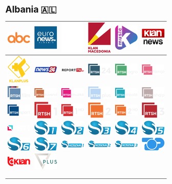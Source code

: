 # Albania 🇦🇱

| ![abc] | ![euronews-albania] | ![klan-kosova] | ![klan-macedonia] | ![klan-music] | ![klan-news] |
|:---:|:---:|:---:|:---:|:---:|:---:|
| ![klanplus] | ![news24] | ![report-tv-hd] | ![rtsh-24] | ![rtsh-agro] | ![rtsh-femije] |
| ![rtsh-film] | ![rtsh-kuvend] | ![rtsh-muzike] | ![rtsh-plus] | ![rtsh-shkolle] | ![rtsh-shqip] |
| ![rtsh-sport] | ![rtsh1] | ![rtsh1-hd] | ![rtsh2] | ![rtsh2-hd] | ![rtsh3] |
| ![scan-tv] | ![supersport-1] | ![supersport-2] | ![supersport-3] | ![supersport-4] | ![supersport-5] |
| ![supersport-6] | ![supersport-7] | ![supersport-kosova-1] | ![supersport-kosova-2] | ![supersport-kosova-3] | ![top-channel] |
| ![tv-klan] | ![vizion-plus] | ![space] | ![space] | ![space] | ![space] |
| ![space] | ![space] | ![space] | ![space] | ![space] | ![space] |


[abc]:abc-al.png
[euronews-albania]:euronews-albania-al.png
[klan-kosova]:klan-kosova-al.png
[klan-macedonia]:klan-macedonia-al.png
[klan-music]:klan-music-al.png
[klan-news]:klan-news-al.png
[klanplus]:klanplus-al.png
[news24]:news24-al.png
[report-tv-hd]:report-tv-hd-al.png
[rtsh-24]:rtsh-24-al.png
[rtsh-agro]:rtsh-agro-al.png
[rtsh-femije]:rtsh-femije-al.png
[rtsh-film]:rtsh-film-al.png
[rtsh-kuvend]:rtsh-kuvend-al.png
[rtsh-muzike]:rtsh-muzike-al.png
[rtsh-plus]:rtsh-plus-al.png
[rtsh-shkolle]:rtsh-shkolle-al.png
[rtsh-shqip]:rtsh-shqip-al.png
[rtsh-sport]:rtsh-sport-al.png
[rtsh1]:rtsh1-al.png
[rtsh1-hd]:rtsh1-hd-al.png
[rtsh2]:rtsh2-al.png
[rtsh2-hd]:rtsh2-hd-al.png
[rtsh3]:rtsh3-al.png
[scan-tv]:scan-tv-al.png
[supersport-1]:supersport-1-al.png
[supersport-2]:supersport-2-al.png
[supersport-3]:supersport-3-al.png
[supersport-4]:supersport-4-al.png
[supersport-5]:supersport-5-al.png
[supersport-6]:supersport-6-al.png
[supersport-7]:supersport-7-al.png
[supersport-kosova-1]:supersport-kosova-1-al.png
[supersport-kosova-2]:supersport-kosova-2-al.png
[supersport-kosova-3]:supersport-kosova-3-al.png
[top-channel]:top-channel-al.png
[tv-klan]:tv-klan-al.png
[vizion-plus]:vizion-plus-al.png

[space]:../../misc/space-1500.png "Space"

